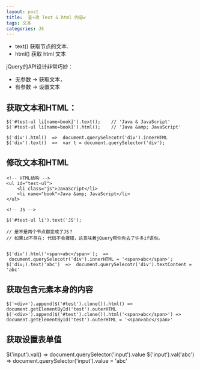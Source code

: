 ```yaml
---
layout: post
title:  查+改 Text & html 内容✔︎
tags: 文本
categories: JS
---
```


- text()  获取节点的文本.
- html() 获取 html 文本


jQuery的API设计非常巧妙：
- 无参数 → 获取文本，
- 有参数 → 设置文本


## 获取文本和HTML：
	$('#test-ul li[name=book]').text();    // 'Java & JavaScript'
	$('#test-ul li[name=book]').html();    // 'Java &amp; JavaScript'
	
	$('div').html()  =>  document.querySelecotr('div').innerHTML
	$('div').text()  =>  var t = document.querySelector('div');



## 修改文本和HTML
	<!-- HTML结构 -->
	<ul id="test-ul">
	    <li class="js">JavaScript</li>
	    <li name="book">Java &amp; JavaScript</li>
	</ul>
	
	<!-- JS -->
	
	$('#test-ul li').text('JS'); 
	
	// 是不是两个节点都变成了JS？
	// 如果id不存在: 代码不会报错，这意味着jQuery帮你免去了许多if语句。
	
	
	$('div').html('<span>abc</span>');  =>  document.querySelecotr('div').innerHTML = '<span>abc</span>';
	$('div;).text('abc')  =>  document.querySelecotr('div').textContent = 'abc'
	




## 获取包含元素本身的内容
	$('<div>').append($('#test').clone()).html() => document.getElementById('test').outerHTML
	$('<div>').append($('#test').clone()).html('<span>abc</span>') => document.getElementById('test').outerHTML = '<span>abc</span>' 



## 获取设置表单值
$('input').val()  =\>  document.querySelector('input').value
$('input').val('abc') =\> document.querySelector('input').value = 'abc'












